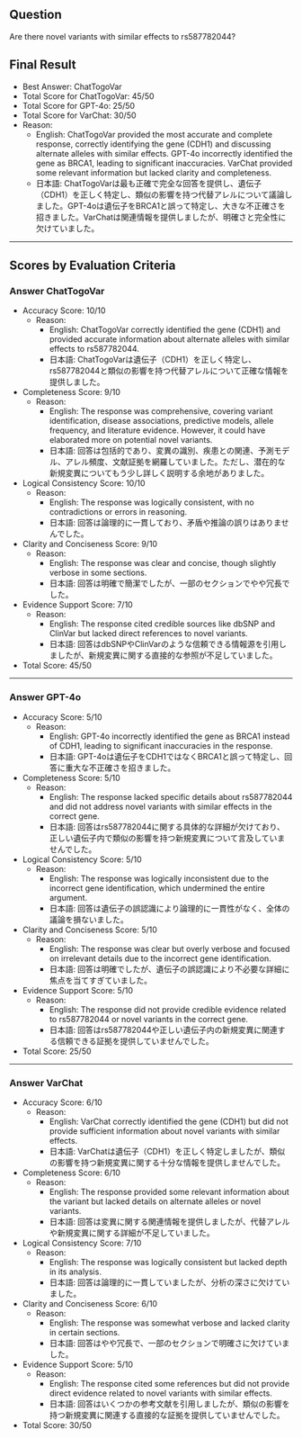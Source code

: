 ## Question

Are there novel variants with similar effects to rs587782044?

## Final Result

- Best Answer: ChatTogoVar
- Total Score for ChatTogoVar: 45/50
- Total Score for GPT-4o: 25/50
- Total Score for VarChat: 30/50
- Reason:
  - English: ChatTogoVar provided the most accurate and complete response, correctly identifying the gene (CDH1) and discussing alternate alleles with similar effects. GPT-4o incorrectly identified the gene as BRCA1, leading to significant inaccuracies. VarChat provided some relevant information but lacked clarity and completeness.
  - 日本語: ChatTogoVarは最も正確で完全な回答を提供し、遺伝子（CDH1）を正しく特定し、類似の影響を持つ代替アレルについて議論しました。GPT-4oは遺伝子をBRCA1と誤って特定し、大きな不正確さを招きました。VarChatは関連情報を提供しましたが、明確さと完全性に欠けていました。

---

## Scores by Evaluation Criteria

### Answer ChatTogoVar
- Accuracy Score: 10/10
  - Reason: 
    - English: ChatTogoVar correctly identified the gene (CDH1) and provided accurate information about alternate alleles with similar effects to rs587782044.
    - 日本語: ChatTogoVarは遺伝子（CDH1）を正しく特定し、rs587782044と類似の影響を持つ代替アレルについて正確な情報を提供しました。
- Completeness Score: 9/10
  - Reason: 
    - English: The response was comprehensive, covering variant identification, disease associations, predictive models, allele frequency, and literature evidence. However, it could have elaborated more on potential novel variants.
    - 日本語: 回答は包括的であり、変異の識別、疾患との関連、予測モデル、アレル頻度、文献証拠を網羅していました。ただし、潜在的な新規変異についてもう少し詳しく説明する余地がありました。
- Logical Consistency Score: 10/10
  - Reason: 
    - English: The response was logically consistent, with no contradictions or errors in reasoning.
    - 日本語: 回答は論理的に一貫しており、矛盾や推論の誤りはありませんでした。
- Clarity and Conciseness Score: 9/10
  - Reason: 
    - English: The response was clear and concise, though slightly verbose in some sections.
    - 日本語: 回答は明確で簡潔でしたが、一部のセクションでやや冗長でした。
- Evidence Support Score: 7/10
  - Reason: 
    - English: The response cited credible sources like dbSNP and ClinVar but lacked direct references to novel variants.
    - 日本語: 回答はdbSNPやClinVarのような信頼できる情報源を引用しましたが、新規変異に関する直接的な参照が不足していました。
- Total Score: 45/50

---

### Answer GPT-4o
- Accuracy Score: 5/10
  - Reason: 
    - English: GPT-4o incorrectly identified the gene as BRCA1 instead of CDH1, leading to significant inaccuracies in the response.
    - 日本語: GPT-4oは遺伝子をCDH1ではなくBRCA1と誤って特定し、回答に重大な不正確さを招きました。
- Completeness Score: 5/10
  - Reason: 
    - English: The response lacked specific details about rs587782044 and did not address novel variants with similar effects in the correct gene.
    - 日本語: 回答はrs587782044に関する具体的な詳細が欠けており、正しい遺伝子内で類似の影響を持つ新規変異について言及していませんでした。
- Logical Consistency Score: 5/10
  - Reason: 
    - English: The response was logically inconsistent due to the incorrect gene identification, which undermined the entire argument.
    - 日本語: 回答は遺伝子の誤認識により論理的に一貫性がなく、全体の議論を損ないました。
- Clarity and Conciseness Score: 5/10
  - Reason: 
    - English: The response was clear but overly verbose and focused on irrelevant details due to the incorrect gene identification.
    - 日本語: 回答は明確でしたが、遺伝子の誤認識により不必要な詳細に焦点を当てすぎていました。
- Evidence Support Score: 5/10
  - Reason: 
    - English: The response did not provide credible evidence related to rs587782044 or novel variants in the correct gene.
    - 日本語: 回答はrs587782044や正しい遺伝子内の新規変異に関連する信頼できる証拠を提供していませんでした。
- Total Score: 25/50

---

### Answer VarChat
- Accuracy Score: 6/10
  - Reason: 
    - English: VarChat correctly identified the gene (CDH1) but did not provide sufficient information about novel variants with similar effects.
    - 日本語: VarChatは遺伝子（CDH1）を正しく特定しましたが、類似の影響を持つ新規変異に関する十分な情報を提供しませんでした。
- Completeness Score: 6/10
  - Reason: 
    - English: The response provided some relevant information about the variant but lacked details on alternate alleles or novel variants.
    - 日本語: 回答は変異に関する関連情報を提供しましたが、代替アレルや新規変異に関する詳細が不足していました。
- Logical Consistency Score: 7/10
  - Reason: 
    - English: The response was logically consistent but lacked depth in its analysis.
    - 日本語: 回答は論理的に一貫していましたが、分析の深さに欠けていました。
- Clarity and Conciseness Score: 6/10
  - Reason: 
    - English: The response was somewhat verbose and lacked clarity in certain sections.
    - 日本語: 回答はやや冗長で、一部のセクションで明確さに欠けていました。
- Evidence Support Score: 5/10
  - Reason: 
    - English: The response cited some references but did not provide direct evidence related to novel variants with similar effects.
    - 日本語: 回答はいくつかの参考文献を引用しましたが、類似の影響を持つ新規変異に関連する直接的な証拠を提供していませんでした。
- Total Score: 30/50
